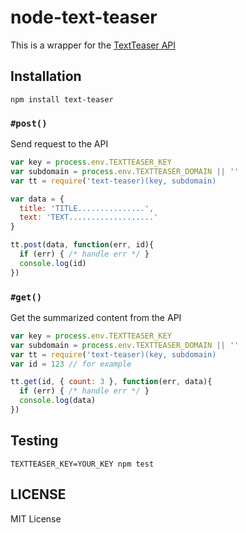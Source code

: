 # node-text-teaser

This is a wrapper for the [TextTeaser API](http://www.textteaser.com/)

## Installation

```
npm install text-teaser
```

### `#post()`

Send request to the API

```js
var key = process.env.TEXTTEASER_KEY
var subdomain = process.env.TEXTTEASER_DOMAIN || ''
var tt = require('text-teaser)(key, subdomain)

var data = {
  title: 'TITLE...............',
  text: 'TEXT...................'
}

tt.post(data, function(err, id){
  if (err) { /* handle err */ }
  console.log(id)
})
```

### `#get()`

Get the summarized content from the API

```js
var key = process.env.TEXTTEASER_KEY
var subdomain = process.env.TEXTTEASER_DOMAIN || ''
var tt = require('text-teaser)(key, subdomain)
var id = 123 // for example

tt.get(id, { count: 3 }, function(err, data){
  if (err) { /* handle err */ }
  console.log(data)
})
```

## Testing

```
TEXTTEASER_KEY=YOUR_KEY npm test
```

## LICENSE

MIT License
